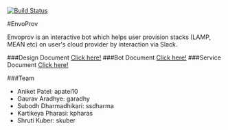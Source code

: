 [![Build Status](https://travis-ci.org/EnvoProv/EnvoProv.svg?branch=master)](https://travis-ci.org/EnvoProv/EnvoProv)

#EnvoProv

Envoprov is an interactive bot which helps user provision stacks (LAMP, MEAN etc) on user's cloud provider by interaction via Slack.

###Design Document [Click here!](https://github.com/EnvoProv/EnvoProv/blob/master/DESIGN.md)
###Bot Document [Click here!](https://github.com/EnvoProv/EnvoProv/blob/master/BOT.md)
###Service Document [Click here!](https://github.com/EnvoProv/EnvoProv/blob/Service/SERVICE.md)

###Team
* Aniket Patel: apatel10
* Gaurav Aradhye: garadhy
* Subodh Dharmadhikari: ssdharma
* Kartikeya Pharasi: kpharas
* Shruti Kuber: skuber
